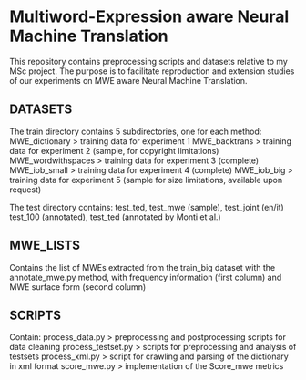 Multiword-Expression aware Neural Machine Translation
=====================================================

This repository contains preprocessing scripts and datasets relative to my MSc project.
The purpose is to facilitate reproduction and extension studies of our experiments
on MWE aware Neural Machine Translation.

DATASETS
--------

The train directory contains 5 subdirectories, one for each method:
	MWE_dictionary > training data for experiment 1
	MWE_backtrans > training data for experiment 2 (sample, for copyright limitations)
	MWE_wordwithspaces > training data for experiment 3 (complete)
	MWE_iob_small > training data for experiment 4 (complete)
	MWE_iob_big > training data for experiment 5 (sample for size limitations, available upon request)

The test directory contains:
	test_ted, test_mwe (sample), test_joint (en/it)
	test_100 (annotated), test_ted (annotated by Monti et al.)

MWE_LISTS
---------

Contains the list of MWEs extracted from the train_big dataset with the annotate_mwe.py method,
with frequency information (first column) and MWE surface form (second column)

SCRIPTS
-------

Contain:
	process_data.py > preprocessing and postprocessing scripts for data cleaning
	process_testset.py > scripts for preprocessing and analysis of testsets
	process_xml.py > script for crawling and parsing of the dictionary in xml format
	score_mwe.py > implementation of the Score_mwe metrics
